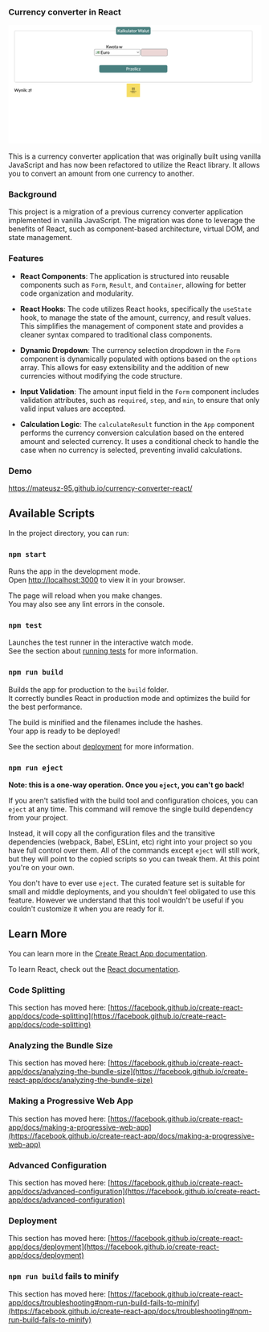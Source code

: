 ### Currency converter in React

![currency-converter](https://raw.githubusercontent.com/Mateusz-95/currency-converter-/main/images/currency-converter%20screen.png)

This is a currency converter application that was originally built using vanilla JavaScript and has now been refactored to utilize the React library. It allows you to convert an amount from one currency to another.

### Background

This project is a migration of a previous currency converter application implemented in vanilla JavaScript. The migration was done to leverage the benefits of React, such as component-based architecture, virtual DOM, and state management.

### Features

- **React Components**: The application is structured into reusable components such as `Form`, `Result`, and `Container`, allowing for better code organization and modularity.

- **React Hooks**: The code utilizes React hooks, specifically the `useState` hook, to manage the state of the amount, currency, and result values. This simplifies the management of component state and provides a cleaner syntax compared to traditional class components.

- **Dynamic Dropdown**: The currency selection dropdown in the `Form` component is dynamically populated with options based on the `options` array. This allows for easy extensibility and the addition of new currencies without modifying the code structure.

- **Input Validation**: The amount input field in the `Form` component includes validation attributes, such as `required`, `step`, and `min`, to ensure that only valid input values are accepted.

- **Calculation Logic**: The `calculateResult` function in the `App` component performs the currency conversion calculation based on the entered amount and selected currency. It uses a conditional check to handle the case when no currency is selected, preventing invalid calculations.

### Demo 
https://mateusz-95.github.io/currency-converter-react/

## Available Scripts

In the project directory, you can run:

### `npm start`

Runs the app in the development mode.\
Open [http://localhost:3000](http://localhost:3000) to view it in your browser.

The page will reload when you make changes.\
You may also see any lint errors in the console.

### `npm test`

Launches the test runner in the interactive watch mode.\
See the section about [running tests](https://facebook.github.io/create-react-app/docs/running-tests) for more information.

### `npm run build`

Builds the app for production to the `build` folder.\
It correctly bundles React in production mode and optimizes the build for the best performance.

The build is minified and the filenames include the hashes.\
Your app is ready to be deployed!

See the section about [deployment](https://facebook.github.io/create-react-app/docs/deployment) for more information.

### `npm run eject`

**Note: this is a one-way operation. Once you `eject`, you can't go back!**

If you aren't satisfied with the build tool and configuration choices, you can `eject` at any time. This command will remove the single build dependency from your project.

Instead, it will copy all the configuration files and the transitive dependencies (webpack, Babel, ESLint, etc) right into your project so you have full control over them. All of the commands except `eject` will still work, but they will point to the copied scripts so you can tweak them. At this point you're on your own.

You don't have to ever use `eject`. The curated feature set is suitable for small and middle deployments, and you shouldn't feel obligated to use this feature. However we understand that this tool wouldn't be useful if you couldn't customize it when you are ready for it.

## Learn More

You can learn more in the [Create React App documentation](https://facebook.github.io/create-react-app/docs/getting-started).

To learn React, check out the [React documentation](https://reactjs.org/).

### Code Splitting

This section has moved here: [https://facebook.github.io/create-react-app/docs/code-splitting](https://facebook.github.io/create-react-app/docs/code-splitting)

### Analyzing the Bundle Size

This section has moved here: [https://facebook.github.io/create-react-app/docs/analyzing-the-bundle-size](https://facebook.github.io/create-react-app/docs/analyzing-the-bundle-size)

### Making a Progressive Web App

This section has moved here: [https://facebook.github.io/create-react-app/docs/making-a-progressive-web-app](https://facebook.github.io/create-react-app/docs/making-a-progressive-web-app)

### Advanced Configuration

This section has moved here: [https://facebook.github.io/create-react-app/docs/advanced-configuration](https://facebook.github.io/create-react-app/docs/advanced-configuration)

### Deployment

This section has moved here: [https://facebook.github.io/create-react-app/docs/deployment](https://facebook.github.io/create-react-app/docs/deployment)

### `npm run build` fails to minify

This section has moved here: [https://facebook.github.io/create-react-app/docs/troubleshooting#npm-run-build-fails-to-minify](https://facebook.github.io/create-react-app/docs/troubleshooting#npm-run-build-fails-to-minify)
